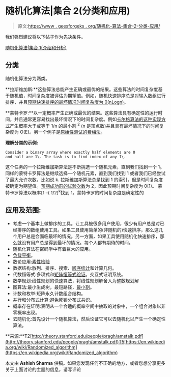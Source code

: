 # 随机化算法|集合 2(分类和应用)

> 原文:[https://www . geesforgeks . org/随机化-算法-集合-2-分类-应用/](https://www.geeksforgeeks.org/randomized-algorithms-set-2-classification-and-applications/)

我们强烈建议将以下帖子作为先决条件。

[随机化算法|集合 1(介绍和分析)](https://www.geeksforgeeks.org/randomized-algorithms-set-1-introduction-and-analysis/)

## **分类**

随机化算法分为两类。

**拉斯维加斯:**这些算法总能产生正确或最优的结果。这些算法的时间复杂度基于随机值，时间复杂度被评估为期望值。例如，随机快速排序总是对输入数组进行排序，并且[预期快速排序的最坏情况时间复杂度为 0(nLogn)](https://www.geeksforgeeks.org/randomized-algorithms-set-1-introduction-and-analysis/)。

**蒙特卡罗:**以一定概率产生正确或最优的结果。这些算法具有确定性的运行时间，并且通常更容易找出最坏情况下的时间复杂度。例如[卡尔格算法的这种实现方式](https://www.geeksforgeeks.org/kargers-algorithm-for-minimum-cut-set-1-introduction-and-implementation/)产生概率大于或等于 1/n 的最小割 <sup>2</sup> (n 是顶点数)并且具有最坏情况下的时间复杂度为 O(E)。另一个例子是[原始性测试的费梅法](https://www.geeksforgeeks.org/primality-test-set-2-fermet-method/)。

**理解分类的示例:**

```
Consider a binary array where exactly half elements are 0
and half are 1\. The task is to find index of any 1\.  
```

这个任务的一个拉斯维加斯算法是不断挑选一个随机元素，直到我们找到一个 1。同样的蒙特卡罗算法是继续选择一个随机元素，直到我们找到 1 或者我们已经尝试了最大允许次数，比如说 k.
拉斯维加斯算法总是找到 1 的索引，但是时间复杂度被确定为期望值。[预期成功前的试验次数](https://www.geeksforgeeks.org/expected-number-of-trials-before-success/)为 2，因此预期时间复杂度为 0(1)。
蒙特卡罗算法以概率[1 –( 1/2)<sup>k</sup>找到 1。蒙特卡罗的时间复杂度是确定性的

## **应用及范围:**

*   考虑一个基本上做排序的工具。让工具被很多用户使用，很少有用户总是对已经排序的数组使用工具。如果工具使用简单的(非随机的)快速排序，那么这几个用户总是会面临最坏的情况。另一方面，如果工具使用随机化快速排序，那么就没有用户总是得到最坏的情况。每个人都有期待的时间。
*   随机化算法在密码学中有着巨大的应用。
*   [负载平衡](https://www.geeksforgeeks.org/load-balancing-on-servers-random-algorithm/)。
*   数论应用:[素性检验](https://en.wikipedia.org/wiki/Solovay%E2%80%93Strassen_primality_test)
*   数据结构:散列、排序、搜索、[顺序统计](https://www.geeksforgeeks.org/kth-smallestlargest-element-unsorted-array-set-2-expected-linear-time/)和计算几何。
*   代数恒等式:多项式和[矩阵恒等式验证](https://en.wikipedia.org/wiki/Randomized_algorithm#Verifying_matrix_multiplication)。交互式证明系统。
*   数学规划:线性规划的快速算法，将线性规划解舍入为整数规划解
*   图算法:最小生成树，最短路径，[最小割](https://www.geeksforgeeks.org/kargers-algorithm-for-minimum-cut-set-1-introduction-and-implementation/)。
*   计数和枚举:矩阵永久计数组合结构。
*   并行和分布式计算:避免死锁分布式共识。
*   概率存在证明:表明从一个合适的概率空间中抽取的对象中，一个组合对象以非零概率出现。
*   去随机化:首先设计一个随机算法，然后论证它可以去随机化以产生一个确定性算法。

**来源:**T2[http://theory.stanford.edu/people/pragh/amstalk.pdf](http://theory.stanford.edu/people/pragh/amstalk.pdf)T5[https://en.wikipedia.org/wiki/Randomized_algorithm](https://en.wikipedia.org/wiki/Randomized_algorithm)

本文由 **Ashish Sharma** 供稿。如果您发现任何不正确的地方，或者您想分享更多关于上面讨论的主题的信息，请写评论